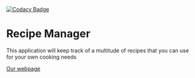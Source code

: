 [![Codacy Badge](https://app.codacy.com/project/badge/Grade/c50411fe01264c14bcc7f0a0ca31d611)](https://www.codacy.com/gh/cse110-fa21-group16/cse110-fa21-group16/dashboard?utm_source=github.com&amp;utm_medium=referral&amp;utm_content=cse110-fa21-group16/cse110-fa21-group16&amp;utm_campaign=Badge_Grade)
# Recipe Manager
This application will keep track of a multitude of recipes that you can use for your own cooking needs

[Our webpage](admin/team.md)
